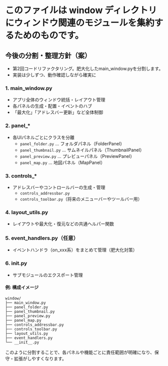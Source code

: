 # このファイルは window ディレクトリにウィンドウ関連のモジュールを集約するためのものです。

## 今後の分割・整理方針（案）
- 第2回コードリファクタリング。肥大化したmain_window.pyを分割します。
- 実装は少しずつ、動作確認しながら確実に

### 1. main_window.py
- アプリ全体のウィンドウ統括・レイアウト管理
- 各パネルの生成・配置・イベントのハブ
- 「最大化」「アドレスバー更新」など全体制御

### 2. panel_*
- 各UIパネルごとにクラスを分離
    - `panel_folder.py` … フォルダパネル（FolderPanel）
    - `panel_thumbnail.py` … サムネイルパネル（ThumbnailPanel）
    - `panel_preview.py` … プレビューパネル（PreviewPanel）
    - `panel_map.py` … 地図パネル（MapPanel）

### 3. controls_*
- アドレスバーやコントロールバーの生成・管理
    - `controls_addressbar.py`
    - `controls_toolbar.py`（将来のメニューバーやツールバー用）

### 4. layout_utils.py
- レイアウトや最大化・復元などの共通ヘルパー関数

### 5. event_handlers.py（任意）
- イベントハンドラ（on_xxx系）をまとめて管理（肥大化対策）

### 6. __init__.py
- サブモジュールのエクスポート管理

#### 例: 構成イメージ

```
window/
├── main_window.py
├── panel_folder.py
├── panel_thumbnail.py
├── panel_preview.py
├── panel_map.py
├── controls_addressbar.py
├── controls_toolbar.py
├── layout_utils.py
├── event_handlers.py
└── __init__.py
```

このように分割することで、各パネルや機能ごとに責任範囲が明確になり、保守・拡張がしやすくなります。
